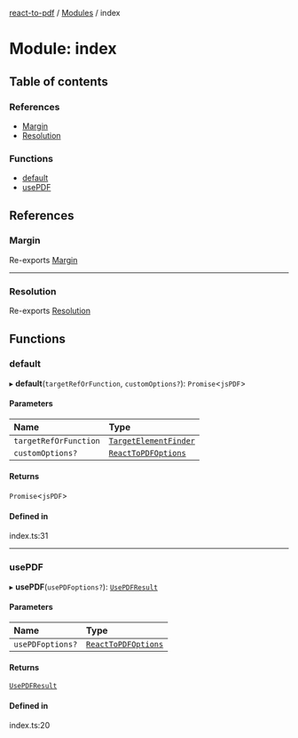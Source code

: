 [react-to-pdf](../README.md) / [Modules](../modules.md) / index

# Module: index

## Table of contents

### References

- [Margin](index.md#margin)
- [Resolution](index.md#resolution)

### Functions

- [default](index.md#default)
- [usePDF](index.md#usepdf)

## References

### Margin

Re-exports [Margin](../enums/constants.Margin.md)

___

### Resolution

Re-exports [Resolution](../enums/constants.Resolution.md)

## Functions

### default

▸ **default**(`targetRefOrFunction`, `customOptions?`): `Promise`<`jsPDF`\>

#### Parameters

| Name | Type |
| :------ | :------ |
| `targetRefOrFunction` | [`TargetElementFinder`](types.md#targetelementfinder) |
| `customOptions?` | [`ReactToPDFOptions`](types.md#reacttopdfoptions) |

#### Returns

`Promise`<`jsPDF`\>

#### Defined in

index.ts:31

___

### usePDF

▸ **usePDF**(`usePDFoptions?`): [`UsePDFResult`](types.md#usepdfresult)

#### Parameters

| Name | Type |
| :------ | :------ |
| `usePDFoptions?` | [`ReactToPDFOptions`](types.md#reacttopdfoptions) |

#### Returns

[`UsePDFResult`](types.md#usepdfresult)

#### Defined in

index.ts:20
